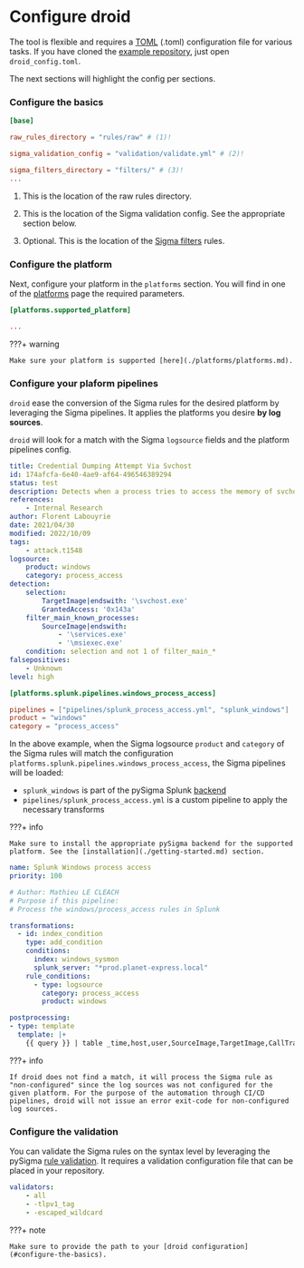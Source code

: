 # Configure droid

The tool is flexible and requires a [TOML](https://toml.io/en/) (.toml) configuration file for various tasks. If you have cloned the [example repository](https://github.com/certeu/droid-init), just open `droid_config.toml`.

The next sections will highlight the config per sections.

### Configure the basics

```toml
[base]

raw_rules_directory = "rules/raw" # (1)!

sigma_validation_config = "validation/validate.yml" # (2)!

sigma_filters_directory = "filters/" # (3)!
...
```

1.  This is the location of the raw rules directory.

2.  This is the location of the Sigma validation config. See the appropriate section below.

3.  Optional. This is the location of the [Sigma filters](https://sigmahq.io/docs/meta/filters.html) rules.

### Configure the platform

Next, configure your platform in the `platforms` section. You will find in one of the [platforms](./platforms/platforms.md) page the required parameters.

```toml
[platforms.supported_platform]

...
```

???+ warning

    Make sure your platform is supported [here](./platforms/platforms.md).

### Configure your plaform pipelines

`droid` ease the conversion of the Sigma rules for the desired platform by leveraging the Sigma pipelines. It applies the platforms you desire **by log sources**.

`droid` will look for a match with the Sigma `logsource` fields and the platform pipelines config.

```yaml title="proc_access_win_svchost_credential_dumping.yml" hl_lines="12 13 14"
title: Credential Dumping Attempt Via Svchost
id: 174afcfa-6e40-4ae9-af64-496546389294
status: test
description: Detects when a process tries to access the memory of svchost to potentially dump credentials.
references:
    - Internal Research
author: Florent Labouyrie
date: 2021/04/30
modified: 2022/10/09
tags:
    - attack.t1548
logsource:
    product: windows
    category: process_access
detection:
    selection:
        TargetImage|endswith: '\svchost.exe'
        GrantedAccess: '0x143a'
    filter_main_known_processes:
        SourceImage|endswith:
            - '\services.exe'
            - '\msiexec.exe'
    condition: selection and not 1 of filter_main_*
falsepositives:
    - Unknown
level: high
```

```toml title="droid_config.toml" hl_lines="4 5"
[platforms.splunk.pipelines.windows_process_access]

pipelines = ["pipelines/splunk_process_access.yml", "splunk_windows"]
product = "windows"
category = "process_access"
```

In the above example, when the Sigma logsource `product` and `category` of the Sigma rules will match the configuration `platforms.splunk.pipelines.windows_process_access`, the Sigma pipelines will be loaded:

- `splunk_windows` is part of the pySigma Splunk [backend](https://github.com/SigmaHQ/pySigma-backend-splunk)
- `pipelines/splunk_process_access.yml` is a custom pipeline to apply the necessary transforms

???+ info

    Make sure to install the appropriate pySigma backend for the supported platform. See the [installation](./getting-started.md) section.

```yaml title="splunk_process_access.yml" hl_lines="14 15 16 17"
name: Splunk Windows process access
priority: 100

# Author: Mathieu LE CLEACH
# Purpose if this pipeline:
# Process the windows/process_access rules in Splunk

transformations:
  - id: index_condition
    type: add_condition
    conditions:
      index: windows_sysmon
      splunk_server: "*prod.planet-express.local"
    rule_conditions:
      - type: logsource
        category: process_access
        product: windows

postprocessing:
- type: template
  template: |+
    {{ query }} | table _time,host,user,SourceImage,TargetImage,CallTrace,GrantedAccess
```

???+ info

    If droid does not find a match, it will process the Sigma rule as "non-configured" since the log sources was not configured for the given platform. For the purpose of the automation through CI/CD pipelines, droid will not issue an error exit-code for non-configured log sources.

### Configure the validation

You can validate the Sigma rules on the syntax level by leveraging the pySigma [rule validation](https://sigmahq-pysigma.readthedocs.io/en/latest/Rule_Validation.html). It requires a validation configuration file that can be placed in your repository.

```yaml  title="validate.yml"
validators:
    - all
    - -tlpv1_tag
    - -escaped_wildcard
```

???+ note

    Make sure to provide the path to your [droid configuration](#configure-the-basics).